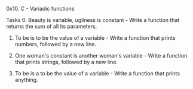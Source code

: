 0x10. C - Variadic functions

Tasks
0. Beauty is variable, ugliness is constant - Write a function that returns the sum of all its parameters.

1. To be is to be the value of a variable - Write a function that prints numbers, followed by a new line.

2. One woman's constant is another woman's variable - Write a function that prints strings, followed by a new line.

3. To be is a to be the value of a variable - Write a function that prints anything.


